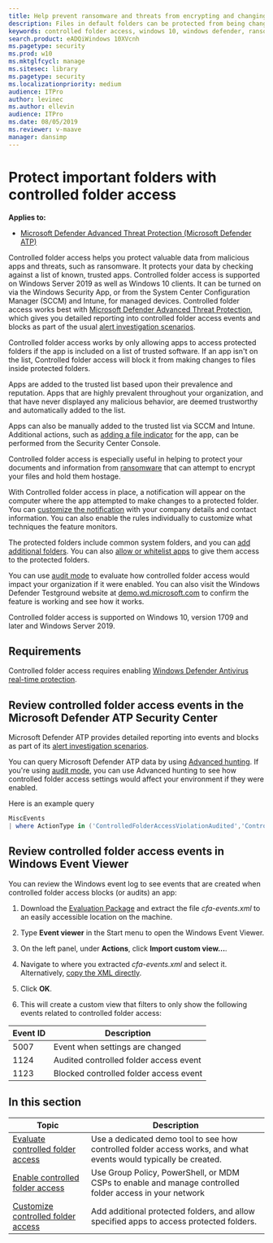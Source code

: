 ```yaml
---
title: Help prevent ransomware and threats from encrypting and changing files
description: Files in default folders can be protected from being changed by malicious apps. This can help prevent ransomware from encrypting your files.
keywords: controlled folder access, windows 10, windows defender, ransomware, protect, files, folders
search.product: eADQiWindows 10XVcnh
ms.pagetype: security
ms.prod: w10
ms.mktglfcycl: manage
ms.sitesec: library
ms.pagetype: security
ms.localizationpriority: medium
audience: ITPro
author: levinec
ms.author: ellevin
audience: ITPro
ms.date: 08/05/2019
ms.reviewer: v-maave
manager: dansimp
---
```


# Protect important folders with controlled folder access

**Applies to:**

* [Microsoft Defender Advanced Threat Protection (Microsoft Defender ATP)](https://go.microsoft.com/fwlink/p/?linkid=2069559)

Controlled folder access helps you protect valuable data from malicious apps and threats, such as ransomware. It protects your data by checking against a list of known, trusted apps. Controlled folder access is supported on Windows Server 2019 as well as Windows 10 clients. It can be turned on via the Windows Security App, or from the System Center Configuration Manager (SCCM) and Intune, for managed devices. Controlled folder access works best with [Microsoft Defender Advanced Threat Protection](../microsoft-defender-atp/microsoft-defender-advanced-threat-protection.md), which gives you detailed reporting into controlled folder access events and blocks as part of the usual [alert investigation scenarios](../microsoft-defender-atp/investigate-alerts.md).

Controlled folder access works by only allowing apps to access protected folders if the app is included on a list of trusted software. If an app isn't on the list, Controlled folder access will block it from making changes to files inside protected folders.

Apps are added to the trusted list based upon their prevalence and reputation. Apps that are highly prevalent throughout your organization, and that have never displayed any malicious behavior, are deemed trustworthy and automatically added to the list.

Apps can also be manually added to the trusted list via SCCM and Intune. Additional actions, such as [adding a file indicator](../microsoft-defender-atp/respond-file-alerts.md#add-indicator-to-block-or-allow-a-file) for the app, can be performed from the Security Center Console.

Controlled folder access is especially useful in helping to protect your documents and information from [ransomware](https://www.microsoft.com/wdsi/threats/ransomware) that can attempt to encrypt your files and hold them hostage.

With Controlled folder access in place, a notification will appear on the computer where the app attempted to make changes to a protected folder. You can [customize the notification](customize-attack-surface-reduction.md#customize-the-notification) with your company details and contact information. You can also enable the rules individually to customize what techniques the feature monitors.

The protected folders include common system folders, and you can [add additional folders](customize-controlled-folders.md#protect-additional-folders). You can also [allow or whitelist apps](customize-controlled-folders.md#allow-specific-apps-to-make-changes-to-controlled-folders) to give them access to the protected folders.

You can use [audit mode](audit-windows-defender.md) to evaluate how controlled folder access would impact your organization if it were enabled. You can also visit the Windows Defender Testground website at [demo.wd.microsoft.com](https://demo.wd.microsoft.com?ocid=cx-wddocs-testground) to confirm the feature is working and see how it works.

Controlled folder access is supported on Windows 10, version 1709 and later and Windows Server 2019.

## Requirements

Controlled folder access requires enabling [Windows Defender Antivirus real-time protection](../windows-defender-antivirus/configure-real-time-protection-windows-defender-antivirus.md).

## Review controlled folder access events in the Microsoft Defender ATP Security Center

Microsoft Defender ATP provides detailed reporting into events and blocks as part of its [alert investigation scenarios](../microsoft-defender-atp/investigate-alerts.md).

You can query Microsoft Defender ATP data by using [Advanced hunting](https://docs.microsoft.com/windows/security/threat-protection/microsoft-defender-atp/advanced-hunting-windows-defender-advanced-threat-protection). If you're using [audit mode](audit-windows-defender.md), you can use Advanced hunting to see how controlled folder access settings would affect your environment if they were enabled.

Here is an example query

```PowerShell
MiscEvents
| where ActionType in ('ControlledFolderAccessViolationAudited','ControlledFolderAccessViolationBlocked')
```

## Review controlled folder access events in Windows Event Viewer

You can review the Windows event log to see events that are created when controlled folder access blocks (or audits) an app:

1. Download the [Evaluation Package](https://aka.ms/mp7z2w) and extract the file *cfa-events.xml* to an easily accessible location on the machine.

1. Type **Event viewer** in the Start menu to open the Windows Event Viewer.

1. On the left panel, under **Actions**, click **Import custom view...**.

1. Navigate to where you extracted *cfa-events.xml* and select it. Alternatively, [copy the XML directly](event-views.md).

1. Click **OK**.

1. This will create a custom view that filters to only show the following events related to controlled folder access:

Event ID | Description
-|-
5007 | Event when settings are changed
1124 | Audited controlled folder access event
1123 | Blocked controlled folder access event

## In this section

Topic | Description
-|-
[Evaluate controlled folder access](evaluate-controlled-folder-access.md) | Use a dedicated demo tool to see how controlled folder access works, and what events would typically be created.
[Enable controlled folder access](enable-controlled-folders.md) | Use Group Policy, PowerShell, or MDM CSPs to enable and manage controlled folder access in your network
[Customize controlled folder access](customize-controlled-folders.md) | Add additional protected folders, and allow specified apps to access protected folders.
